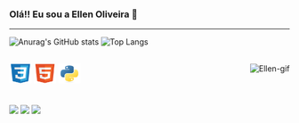 ### Olá!! Eu sou a Ellen Oliveira 👋 
___
![Anurag's GitHub stats](https://github-readme-stats.vercel.app/api?username=ellensolv&show_icons=true&theme=radical)
![Top Langs](https://github-readme-stats.vercel.app/api/top-langs/?username=ellensolv&size_weight=0.5&count_weight=0.5&theme=radical)
<div style="display: inline_block"><br>

  <img align="center" alt="Ellen-CSS" height="35" width="40" src="https://raw.githubusercontent.com/devicons/devicon/master/icons/css3/css3-original.svg">
  <img align="center" alt="Ellen-HTML" height="35" width="40" src="https://raw.githubusercontent.com/devicons/devicon/master/icons/html5/html5-original.svg">
  <img align="center" alt="Ellen-Python" height="35" width="40" src="https://raw.githubusercontent.com/devicons/devicon/master/icons/python/python-original.svg">
  <img align="right" alt="Ellen-gif" src="https://i.picasion.com/pic92/753059f7623484ec71acc20254ef41b2.gif"

</div>

#

<div>
  <a href="https://instagram.com/ellensolv" target="_blank"><img src="https://img.shields.io/badge/-Instagram-%23E4405F?style=for-the-badge&logo=instagram&logoColor=white" target="_blank"></a>
  <a href = "mailto:ellen.s.olv@gmail.com"><img src="https://img.shields.io/badge/-Gmail-%23333?style=for-the-badge&logo=gmail&logoColor=white" target="_blank"></a>
  <a href="https://www.linkedin.com/in/ellen-oliveira-42788228b/" target="_blank"><img src="https://img.shields.io/badge/-LinkedIn-%230077B5?style=for-the-badge&logo=linkedin&logoColor=white" target="_blank"></a>
</div>
  
